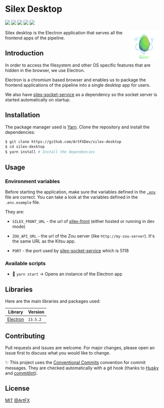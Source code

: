 # Silex Desktop

![](https://img.shields.io/badge/JavaScript-323330?style=for-the-badge&logo=javascript&logoColor=F7DF1E) ![](https://img.shields.io/badge/Node.js-43853D?style=for-the-badge&logo=node.js&logoColor=8ce6f8) ![](https://img.shields.io/badge/Electron-22252f?style=for-the-badge&logo=electron&logoColor=white) ![](https://img.shields.io/badge/ESLint-4b32c3?style=for-the-badge&logo=eslint&logoColor=white) ![](https://img.shields.io/badge/Prettier-c188c1?style=for-the-badge&logo=prettier&logoColor=white)

<img align="right" width="100" height="100" src="./img/silex_electron_logo.png">

Silex desktop is the Electron application that serves all the frontend apps of the pipeline.

## Introduction

In order to access the filesystem and other OS specific features that are hidden in the browser, we use Electron.

Electron is a chromium based browser and enables us to package the frontend applications of the pipeline into a single desktop app for users.

We also have [silex-socket-service](https://github.com/ArtFXDev/silex-socket-service) as a dependency so the socket server is started automatically on startup.

## Installation

The package manager used is [Yarn](https://yarnpkg.com/). Clone the repository and install the dependencies:

```bash
$ git clone https://github.com/ArtFXDev/silex-desktop
$ cd silex-desktop
$ yarn install # Install the dependencies
```

## Usage

### Environment variables

Before starting the application, make sure the variables defined in the [`.env`](.env) file are correct. You can take a look at the variables defined in the `.env.example` file.

They are:

- `SILEX_FRONT_URL` - the url of [silex-front](https://github.com/ArtFXDev/silex-front) (either hosted or running in dev mode)

- `ZOU_API_URL` - the url of the Zou server (like `http://my-zou-server`). It's the same URL as the Kitsu app.

- `PORT` - the port used by [silex-socket-service](https://github.com/ArtFXDev/silex-socket-service) which is 5118

### Available scripts

- 🚀 `yarn start` -> Opens an instance of the Electron app

## Libraries

Here are the main libraries and packages used:

| Library                                 | Version  |
| --------------------------------------- | -------- |
| [Electron](https://www.electronjs.org/) | `13.5.2` |

## Contributing

Pull requests and issues are welcome. For major changes, please open an issue first to discuss what you would like to change.

✨ This project uses the [Conventional Commits](https://www.conventionalcommits.org/en/v1.0.0/) convention for commit messages. They are checked automatically with a git hook (thanks to [Husky](https://typicode.github.io/husky/#/) and [commitlint](https://github.com/conventional-changelog/commitlint)).

## License

[MIT](./LICENSE.md) [@ArtFX](https://artfx.school/)
